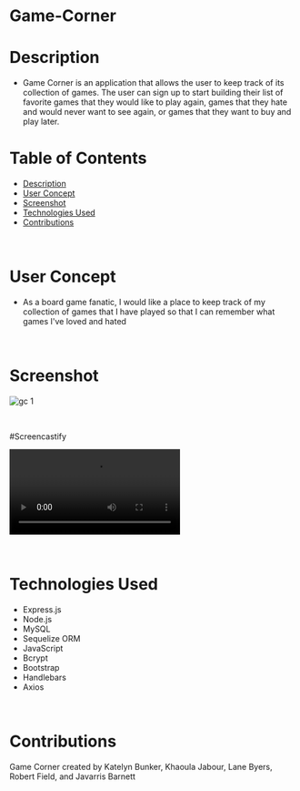 # Game-Corner

# Description

- Game Corner is an application that allows the user to keep track of its collection of games. The user can sign up to start building their list of favorite games that they would like to play again, games that they hate and would never want to see again, or games that they want to buy and play later. <br />



# Table of Contents

  - [Description](#description)
  - [User Concept](#user)
  - [Screenshot](#screenshot)
  - [Technologies Used](#technologies)
  - [Contributions](#contributions)
  <br />
 

# User Concept

- As a board game fanatic, I would like a place to keep track of my collection of games that I have played so that I can remember what games I've loved and hated
<br />

# Screenshot 

![gc 1](https://user-images.githubusercontent.com/89273544/151678652-94114556-7a28-4975-b536-d9a46ec1776e.png)

<br />

#Screencastify

![Image alt text here](https://github.com/kerbunker/game-collection/blob/develop/Screencastify%20Game%20Corner.webm)

<br />

# Technologies Used

- Express.js
- Node.js
- MySQL
- Sequelize ORM
- JavaScript
- Bcrypt
- Bootstrap
- Handlebars
- Axios
<br />

# Contributions

Game Corner created by Katelyn Bunker, Khaoula Jabour, Lane Byers, Robert Field, and Javarris Barnett 


